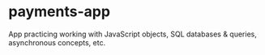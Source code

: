 # payments-app

App practicing working with JavaScript objects, SQL databases & queries, asynchronous concepts, etc.
